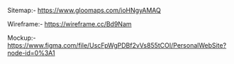 Sitemap:-
https://www.gloomaps.com/ioHNgyAMAQ

Wireframe:-
https://wireframe.cc/Bd9Nam

Mockup:-
https://www.figma.com/file/UscFpWgPDBf2vVs855tCOI/PersonalWebSite?node-id=0%3A1
